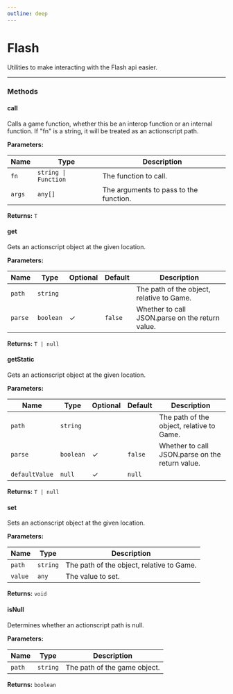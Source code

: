```yaml
---
outline: deep
---
```


# Flash

Utilities to make interacting with the Flash api easier.

---

### Methods

#### call

Calls a game function, whether this be an interop function or an internal function. If "fn" is a string, it will be treated as an actionscript path.

**Parameters:**

| Name | Type | Description |
|------|------|-------------|
| `fn` | `string \| Function` | The function to call. |
| `args` | `any[]` | The arguments to pass to the function. |

**Returns:** `T`

#### get

Gets an actionscript object at the given location.

**Parameters:**

| Name | Type | Optional | Default | Description |
|------|------|----------|---------|-------------|
| `path` | `string` |  |  | The path of the object, relative to Game. |
| `parse` | `boolean` | ✓ | `false` | Whether to call JSON.parse on the return value. |

**Returns:** `T | null`

#### getStatic

Gets an actionscript object at the given location.

**Parameters:**

| Name | Type | Optional | Default | Description |
|------|------|----------|---------|-------------|
| `path` | `string` |  |  | The path of the object, relative to Game. |
| `parse` | `boolean` | ✓ | `false` |  Whether to call JSON.parse on the return value. |
| `defaultValue` | `null` | ✓ | `null` |  |

**Returns:** `T | null`

#### set

Sets an actionscript object at the given location.

**Parameters:**

| Name | Type | Description |
|------|------|-------------|
| `path` | `string` | The path of the object, relative to Game. |
| `value` | `any` | The value to set. |

**Returns:** `void`

#### isNull

Determines whether an actionscript path is null.

**Parameters:**

| Name | Type | Description |
|------|------|-------------|
| `path` | `string` | The path of the game object. |

**Returns:** `boolean`

